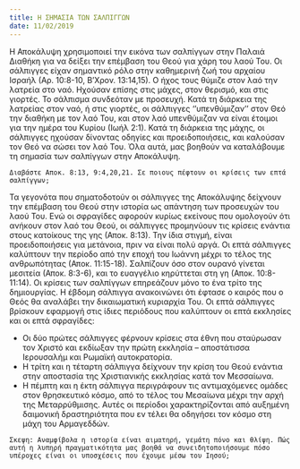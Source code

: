 ```yaml
---
title: Η ΣΗΜΑΣΙΑ ΤΩΝ ΣΑΛΠΙΓΓΩΝ
date: 11/02/2019
---
```


Η Αποκάλυψη χρησιμοποιεί την εικόνα των σαλπίγγων στην Παλαιά Διαθήκη για να δείξει την επέμβαση του Θεού για χάρη του λαού Του. Οι σάλπιγγες είχαν σημαντικό ρόλο στην καθημερινή ζωή του αρχαίου Ισραήλ (Αρ. 10:8-10, Β’Χρον. 13:14,15). Ο ήχος τους θύμιζε στον λαό την λατρεία στο ναό. Ηχούσαν επίσης στις μάχες, στον θερισμό, και στις γιορτές. Το σάλπισμα συνδεόταν με προσευχή. Κατά τη διάρκεια της λατρείας στον ναό, ή στις γιορτές, οι σάλπιγγες ‘’υπενθύμιζαν’’ στον Θεό την διαθήκη με τον λαό Του, και στον λαό υπενθύμιζαν να είναι έτοιμοι για την ημέρα του Κυρίου (Ιωήλ 2:1). Κατά τη διάρκεια της μάχης, οι σάλπιγγες ηχούσαν δίνοντας οδηγίες και προειδοποιήσεις, και καλούσαν τον Θεό να σώσει τον λαό Του. Όλα αυτά, μας βοηθούν να καταλάβουμε τη σημασία των σαλπίγγων στην Αποκάλυψη.

`Διαβάστε Αποκ. 8:13, 9:4,20,21. Σε ποιους πέφτουν οι κρίσεις των επτά σαλπίγγων;`

Τα γεγονότα που σηματοδοτούν οι σάλπιγγες της Αποκάλυψης δείχνουν την επέμβαση του Θεού στην ιστορία ως απάντηση των προσευχών του λαού Του. Ενώ οι σφραγίδες αφορούν κυρίως εκείνους που ομολογούν ότι ανήκουν στον λαό του Θεού, οι σάλπιγγες προμηνύουν τις κρίσεις ενάντια στους κατοίκους της γης (Αποκ. 8:13). Την ίδια στιγμή, είναι προειδοποιήσεις για μετάνοια, πριν να είναι πολύ αργά. Οι επτά σάλπιγγες καλύπτουν την περίοδο από την εποχή του Ιωάννη μέχρι το τέλος της ανθρωπότητας (Αποκ. 11:15-18). Σαλπίζουν όσο στον ουρανό γίνεται μεσιτεία (Αποκ. 8:3-6), και το ευαγγέλιο κηρύττεται στη γη (Αποκ. 10:8-11:14). Οι κρίσεις των σαλπίγγων επηρεάζουν μόνο το ένα τρίτο της δημιουργίας. Η έβδομη σάλπιγγα ανακοινώνει ότι έφτασε ο καιρός που ο Θεός θα αναλάβει την δικαιωματική κυριαρχία Του. Οι επτά σάλπιγγες βρίσκουν εφαρμογή στις ίδιες περιόδους που καλύπτουν οι επτά εκκλησίες και οι επτά σφραγίδες:

- Οι δύο πρώτες σάλπιγγες φέρνουν κρίσεις στα έθνη που σταύρωσαν τον Χριστό και εκδίωξαν την πρώτη εκκλησία – αποστάτισσα Ιερουσαλήμ και Ρωμαϊκή αυτοκρατορία.
- Η τρίτη και η τέταρτη σάλπιγγα δείχνουν την κρίση του Θεού ενάντια στην αποστασία της Χριστιανικής εκκλησίας κατά τον Μεσσαίωνα.
- Η πέμπτη και η έκτη σάλπιγγα περιγράφουν τις αντιμαχόμενες ομάδες στον θρησκευτικό κόσμο, από το τέλος του Μεσαίωνα μέχρι την αρχή της Μεταρρύθμισης. Αυτές οι περίοδοι χαρακτηρίζονται από αυξημένη δαιμονική δραστηριότητα που εν τέλει θα οδηγήσει τον κόσμο στη μάχη του Αρμαγεδδών. 

`Σκεψη: Αναμφίβολα η ιστορία είναι αιματηρή, γεμάτη πόνο και θλίψη. Πώς αυτή η λυπηρή πραγματικότητα μας βοηθά να συνειδητοποιήσουμε πόσο υπέροχες είναι οι υποσχέσεις που έχουμε μέσω του Ιησού;`